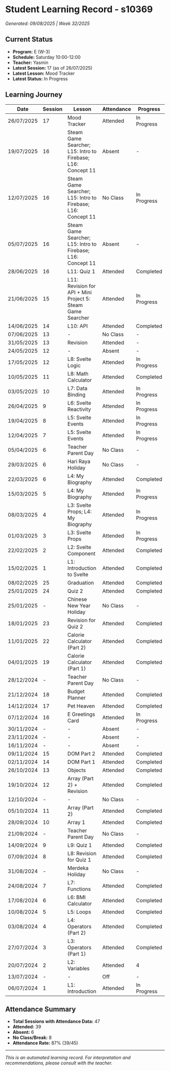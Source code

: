 # Student Learning Record - s10369
*Generated: 09/08/2025 | Week 32/2025*

## Current Status
- **Program:** E (W-3)
- **Schedule:** Saturday 10:00-12:00
- **Teacher:** Yasmin
- **Latest Session:** 17 (as of 26/07/2025)
- **Latest Lesson:** Mood Tracker
- **Latest Status:** In Progress

## Learning Journey
| Date | Session | Lesson | Attendance | Progress |
|------|---------|--------|------------|----------|
| 26/07/2025 | 17 | Mood Tracker | Attended | In Progress |
| 19/07/2025 | 16 | Steam Game Searcher; L15: Intro to Firebase; L16: Concept 11 | Absent | - |
| 12/07/2025 | 16 | Steam Game Searcher; L15: Intro to Firebase; L16: Concept 11 | No Class | In Progress |
| 05/07/2025 | 16 | Steam Game Searcher; L15: Intro to Firebase; L16: Concept 11 | Absent | - |
| 28/06/2025 | 16 | L11: Quiz 1 | Attended | Completed |
| 21/06/2025 | 15 | L11: Revision for API + Mini Project 5: Steam Game Searcher | Attended | In Progress |
| 14/06/2025 | 14 | L10: API | Attended | Completed |
| 07/06/2025 | 13 | - | No Class | - |
| 31/05/2025 | 13 | Revision | Attended | - |
| 24/05/2025 | 12 | - | Absent | - |
| 17/05/2025 | 12 | L8: Svelte Logic | Attended | In Progress |
| 10/05/2025 | 11 | L8: Math Calculator | Attended | Completed |
| 03/05/2025 | 10 | L7: Data Binding | Attended | In Progress |
| 26/04/2025 | 9 | L6: Svelte Reactivity | Attended | In Progress |
| 19/04/2025 | 8 | L5: Svelte Events | Attended | In Progress |
| 12/04/2025 | 7 | L5: Svelte Events | Attended | In Progress |
| 05/04/2025 | 6 | Teacher Parent Day | No Class | - |
| 29/03/2025 | 6 | Hari Raya Holiday | No Class | - |
| 22/03/2025 | 6 | L4: My Biography | Attended | Completed |
| 15/03/2025 | 5 | L4: My Biography | Attended | In Progress |
| 08/03/2025 | 4 | L3: Svelte Props; L4: My Biography | Attended | In Progress |
| 01/03/2025 | 3 | L3: Svelte Props | Attended | In Progress |
| 22/02/2025 | 2 | L2: Svelte Component | Attended | Completed |
| 15/02/2025 | 1 | L1: Introduction to Svelte | Attended | Completed |
| 08/02/2025 | 25 | Graduation | Attended | Completed |
| 25/01/2025 | 24 | Quiz 2 | Attended | Completed |
| 25/01/2025 | - | Chinese New Year Holiday | No Class | - |
| 18/01/2025 | 23 | Revision for Quiz 2 | Attended | Completed |
| 11/01/2025 | 22 | Calorie Calculator (Part 2) | Attended | Completed |
| 04/01/2025 | 19 | Calorie Calculator (Part 1) | Attended | Completed |
| 28/12/2024 | - | Teacher Parent Day | No Class | - |
| 21/12/2024 | 18 | Budget Planner | Attended | Completed |
| 14/12/2024 | 17 | Pet Heaven | Attended | Completed |
| 07/12/2024 | 16 | E Greetings Card | Attended | In Progress |
| 30/11/2024 | - | - | Absent | - |
| 23/11/2024 | - | - | Absent | - |
| 16/11/2024 | - | - | Absent | - |
| 09/11/2024 | 15 | DOM Part 2 | Attended | Completed |
| 02/11/2024 | 14 | DOM Part 1 | Attended | Completed |
| 26/10/2024 | 13 | Objects | Attended | Completed |
| 19/10/2024 | 12 | Array (Part 2) + Revision | Attended | Completed |
| 12/10/2024 | - | - | No Class | - |
| 05/10/2024 | 11 | Array (Part 2) | Attended | Completed |
| 28/09/2024 | 10 | Array 1 | Attended | Completed |
| 21/09/2024 | - | Teacher Parent Day | No Class | - |
| 14/09/2024 | 9 | L9: Quiz 1 | Attended | Completed |
| 07/09/2024 | 8 | L8: Revision for Quiz 1 | Attended | Completed |
| 31/08/2024 | - | Merdeka Holiday | No Class | - |
| 24/08/2024 | 7 | L7: Functions | Attended | Completed |
| 17/08/2024 | 6 | L6: BMI Calculator | Attended | Completed |
| 10/08/2024 | 5 | L5: Loops | Attended | Completed |
| 03/08/2024 | 4 | L4: Operators (Part 2) | Attended | Completed |
| 27/07/2024 | 3 | L3: Operators (Part 1) | Attended | Completed |
| 20/07/2024 | 2 | L2: Variables | Attended | 4 |
| 13/07/2024 | - | - | Off | - |
| 06/07/2024 | 1 | L1: Introduction | Attended | In Progress |

## Attendance Summary
- **Total Sessions with Attendance Data:** 47
- **Attended:** 39
- **Absent:** 6
- **No Class/Break:** 8
- **Attendance Rate:** 87% (39/45)

---
*This is an automated learning record. For interpretation and recommendations, please consult with the teacher.*